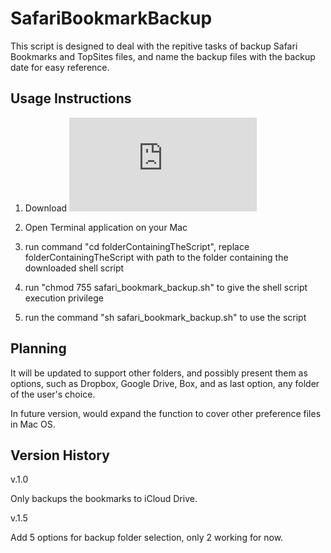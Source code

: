 # SafariBookmarkBackup

This script is designed to deal with the repitive tasks of backup Safari Bookmarks and TopSites files, and name the backup files with the backup date for easy reference.

## Usage Instructions

1. Download ![the shell script](https://github.com/mediter/SafariBookmarkBackup/blob/master/safari_bookmark_backup.sh)

2. Open Terminal application on your Mac

3. run command "cd folderContainingTheScript", replace folderContainingTheScript with path to the folder containing the downloaded shell script

3. run "chmod 755 safari\_bookmark\_backup.sh" to give the shell script execution privilege

4. run the command "sh safari\_bookmark\_backup.sh" to use the script

## Planning

It will be updated to support other folders, and possibly present them as options, such as Dropbox, Google Drive, Box, and as last option, any folder of the user's choice.

In future version, would expand the function to cover other preference files in Mac OS.

## Version History

v.1.0

Only backups the bookmarks to iCloud Drive.

v.1.5

Add 5 options for backup folder selection, only 2 working for now.
